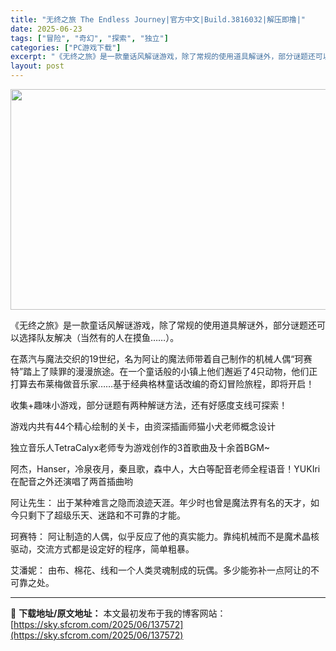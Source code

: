 ```yaml
---
title: "无终之旅 The Endless Journey|官方中文|Build.3816032|解压即撸|"
date: 2025-06-23
tags: ["冒险", "奇幻", "探索", "独立"]
categories: ["PC游戏下载"]
excerpt: "《无终之旅》是一款童话风解谜游戏，除了常规的使用道具解谜外，部分谜题还可以选择队友解决（当然有的人在摸鱼……）。 在蒸汽与魔法交织的19世纪，名为阿让的魔法师带着自己制作的机械人偶“珂赛特”踏上了赎罪的漫漫旅途。在一个童话般的小镇上他们邂逅了4只动物，他们正打算去布莱梅做音乐家……基于经典格林童话改&hellip;"
layout: post
---
```


<img class="aligncenter size-full wp-image-137573" src="https://sky.sfcrom.com/wp-content/uploads/2025/06/2025062307472858.webp" alt="" width="616" height="353" />

《无终之旅》是一款童话风解谜游戏，除了常规的使用道具解谜外，部分谜题还可以选择队友解决（当然有的人在摸鱼……）。

在蒸汽与魔法交织的19世纪，名为阿让的魔法师带着自己制作的机械人偶“珂赛特”踏上了赎罪的漫漫旅途。在一个童话般的小镇上他们邂逅了4只动物，他们正打算去布莱梅做音乐家……基于经典格林童话改编的奇幻冒险旅程，即将开启！

收集+趣味小游戏，部分谜题有两种解谜方法，还有好感度支线可探索！

游戏内共有44个精心绘制的关卡，由资深插画师猫小犬老师概念设计

独立音乐人TetraCalyx老师专为游戏创作的3首歌曲及十余首BGM~

阿杰，Hanser，冷泉夜月，秦且歌，森中人，大白等配音老师全程语音！YUKIri在配音之外还演唱了两首插曲哟

阿让先生：
出于某种难言之隐而浪迹天涯。年少时也曾是魔法界有名的天才，如今只剩下了超级乐天、迷路和不可靠的才能。

珂赛特：
阿让制造的人偶，似乎反应了他的真实能力。靠纯机械而不是魔术晶核驱动，交流方式都是设定好的程序，简单粗暴。

艾潘妮：
由布、棉花、线和一个人类灵魂制成的玩偶。多少能弥补一点阿让的不可靠之处。

---
📖 **下载地址/原文地址：** 本文最初发布于我的博客网站：[https://sky.sfcrom.com/2025/06/137572](https://sky.sfcrom.com/2025/06/137572)
